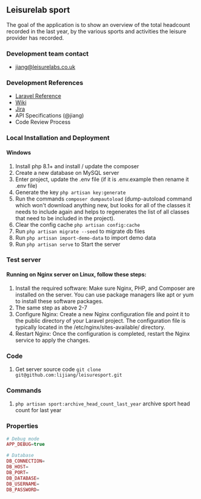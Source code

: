 ## Leisurelab sport 

The goal of the application is to show an overview of the total headcount recorded in the
last year, by the various sports and activities the leisure provider has recorded.

### Development team contact
- jiang@leisurelabs.co.uk

### Development References
- [Laravel Reference](https://laravel.com/docs)
- [Wiki](https://leisurelabs.atlassian.net/wiki/spaces/MET/)
- [Jira](https://leisurelabs.atlassian.net/jira/software/projects/MET/)
- API Specifications (@jiang)
- Code Review Process

### Local Installation and Deployment
#### Windows
1. Install php 8.1+ and install / update the composer
2. Create a new database on MySQL server
3. Enter project, update the .env file (if it is .env.example then rename it .env file)
4. Generate the key `php artisan key:generate`
5. Run the commands `composer dumpautoload` (dump-autoload command which won't download anything new, but looks for all of the classes it needs to include again and helps to regenerates the list of all classes that need to be included in the project).
6. Clear the config cache `php artisan config:cache`
7. Run `php artisan migrate --seed` to migrate db files
8. Run `php artisan import-demo-data` to import demo data
9. Run `php artisan serve` to Start the server

### Test server
#### Running on Nginx server on Linux, follow these steps:
1. Install the required software: Make sure Nginx, PHP, and Composer are installed on the server. You can use package managers like apt or yum to install these software packages.
2. The same step as above 2-7
3. Configure Nginx: Create a new Nginx configuration file and point it to the public directory of your Laravel project. The configuration file is typically located in the /etc/nginx/sites-available/ directory.
4. Restart Nginx: Once the configuration is completed, restart the Nginx service to apply the changes.

### Code
1. Get server source code `git clone git@github.com:lijiang/leisuresport.git`

### Commands
1. `php artisan sport:archive_head_count_last_year` archive sport head count for last year


### Properties
```php
# Debug mode
APP_DEBUG=true

# Database
DB_CONNECTION=
DB_HOST=
DB_PORT=
DB_DATABASE=
DB_USERNAME=
DB_PASSWORD=
```
